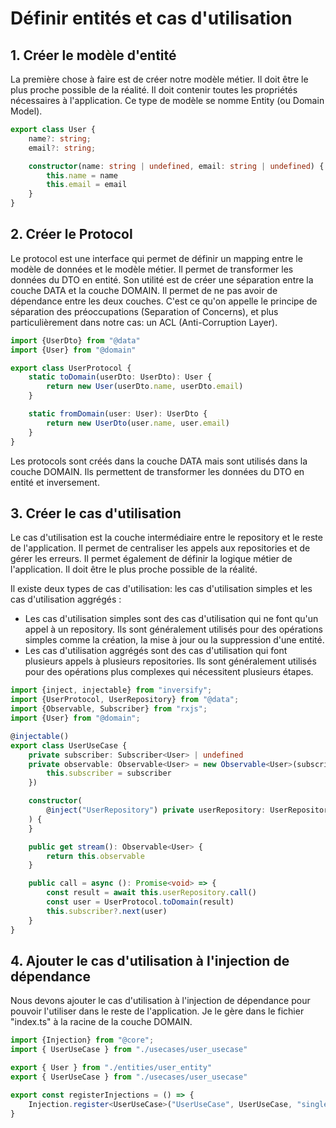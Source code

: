 # Définir entités et cas d'utilisation

## 1. Créer le modèle d'entité

La première chose à faire est de créer notre modèle métier. Il doit être le plus proche possible de la réalité. Il doit contenir toutes les propriétés nécessaires à l'application.
Ce type de modèle se nomme Entity (ou Domain Model).

```typescript
export class User {
    name?: string;
    email?: string;

    constructor(name: string | undefined, email: string | undefined) {
        this.name = name
        this.email = email
    }
}
```

## 2. Créer le Protocol

Le protocol est une interface qui permet de définir un mapping entre le modèle de données et le modèle métier. Il permet de transformer les données du DTO en entité.
Son utilité est de créer une séparation entre la couche DATA et la couche DOMAIN. Il permet de ne pas avoir de dépendance entre les deux couches.
C'est ce qu'on appelle le principe de séparation des préoccupations (Separation of Concerns), et plus particulièrement dans notre cas: un ACL (Anti-Corruption Layer).

```typescript
import {UserDto} from "@data"
import {User} from "@domain"

export class UserProtocol {
    static toDomain(userDto: UserDto): User {
        return new User(userDto.name, userDto.email)
    }

    static fromDomain(user: User): UserDto {
        return new UserDto(user.name, user.email)
    }
}
```

Les protocols sont créés dans la couche DATA mais sont utilisés dans la couche DOMAIN. Ils permettent de transformer les données du DTO en entité et inversement.

## 3. Créer le cas d'utilisation

Le cas d'utilisation est la couche intermédiaire entre le repository et le reste de l'application. Il permet de centraliser les appels aux repositories et de gérer les erreurs.
Il permet également de définir la logique métier de l'application. Il doit être le plus proche possible de la réalité.

Il existe deux types de cas d'utilisation: les cas d'utilisation simples et les cas d'utilisation aggrégés : 
- Les cas d'utilisation simples sont des cas d'utilisation qui ne font qu'un appel à un repository. Ils sont généralement utilisés pour des opérations simples comme la création, la mise à jour ou la suppression d'une entité.
- Les cas d'utilisation aggrégés sont des cas d'utilisation qui font plusieurs appels à plusieurs repositories. Ils sont généralement utilisés pour des opérations plus complexes qui nécessitent plusieurs étapes.

```typescript
import {inject, injectable} from "inversify";
import {UserProtocol, UserRepository} from "@data";
import {Observable, Subscriber} from "rxjs";
import {User} from "@domain";

@injectable()
export class UserUseCase {
    private subscriber: Subscriber<User> | undefined
    private observable: Observable<User> = new Observable<User>(subscriber => {
        this.subscriber = subscriber
    })

    constructor(
        @inject("UserRepository") private userRepository: UserRepository,
    ) {
    }

    public get stream(): Observable<User> {
        return this.observable
    }

    public call = async (): Promise<void> => {
        const result = await this.userRepository.call()
        const user = UserProtocol.toDomain(result)
        this.subscriber?.next(user)
    }
}
```

## 4. Ajouter le cas d'utilisation à l'injection de dépendance

Nous devons ajouter le cas d'utilisation à l'injection de dépendance pour pouvoir l'utiliser dans le reste de l'application.
Je le gère dans le fichier "index.ts" à la racine de la couche DOMAIN.

```typescript
import {Injection} from "@core";
import { UserUseCase } from "./usecases/user_usecase"

export { User } from "./entities/user_entity"
export { UserUseCase } from "./usecases/user_usecase"

export const registerInjections = () => {
    Injection.register<UserUseCase>("UserUseCase", UserUseCase, "singleton")
}
```
